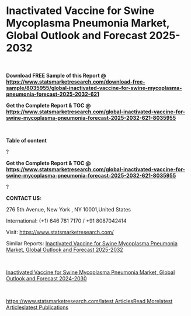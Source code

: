 <h1>Inactivated Vaccine for Swine Mycoplasma Pneumonia Market, Global Outlook and Forecast 2025-2032</h1><br/><p><strong>Download FREE Sample of this Report @ <a href="https://www.statsmarketresearch.com/download-free-sample/8035955/global-inactivated-vaccine-for-swine-mycoplasma-pneumonia-forecast-2025-2032-621">https://www.statsmarketresearch.com/download-free-sample/8035955/global-inactivated-vaccine-for-swine-mycoplasma-pneumonia-forecast-2025-2032-621</a></strong></p>
 
 
 
 <div><b>Get the Complete Report & TOC @ <a href="https://www.statsmarketresearch.com/global-inactivated-vaccine-for-swine-mycoplasma-pneumonia-forecast-2025-2032-621-8035955">https://www.statsmarketresearch.com/global-inactivated-vaccine-for-swine-mycoplasma-pneumonia-forecast-2025-2032-621-8035955</a></b></div>
 
 
 
 <p><br />
 
 <b>Table of content</b></p>
 
 
 
 <p>? </p>
 
 
 
 <div><b>Get the Complete Report & TOC @ <a href="https://www.statsmarketresearch.com/global-inactivated-vaccine-for-swine-mycoplasma-pneumonia-forecast-2025-2032-621-8035955">https://www.statsmarketresearch.com/global-inactivated-vaccine-for-swine-mycoplasma-pneumonia-forecast-2025-2032-621-8035955</a></b></div>
 
 
 
 <p>? </p>
 
 
 
 <p><b>CONTACT US:</b><br />
 
 276 5th Avenue, New York , NY 10001,United States<br />
 
 International: (+1) 646 781 7170 / +91 8087042414<br />
 
 Visit: <a href="https://www.statsmarketresearch.com/">https://www.statsmarketresearch.com/</a><br />
 
 Similar Reports: <a href="https://www.statsmarketresearch.com/global-inactivated-vaccine-for-swine-mycoplasma-pneumonia-forecast-2025-2032-621-8035955">Inactivated Vaccine for Swine Mycoplasma Pneumonia Market, Global Outlook and Forecast 2025-2032</a><br />
 
 <br />
 
 <a href="https://www.statsmarketresearch.com/global-inactivated-vaccine-for-swine-mycoplasma-pneumonia-forecast-2025-2032-621-8035955">Inactivated Vaccine for Swine Mycoplasma Pneumonia Market, Global Outlook and Forecast 2024-2030</a><br />
 
 <br />
 
 <a href="https://gyeongbokgung.com">https://www.statsmarketresearch.com/</a><a href="https://hallyeomaritime.com">latest Articles</a><a href="https://jingwansa.com">Read More</a><a href="https://nguoiviet.jp/">latest Articles</a><a href="https://www.intelmarketresearch.com/">latest Publications</a></p>